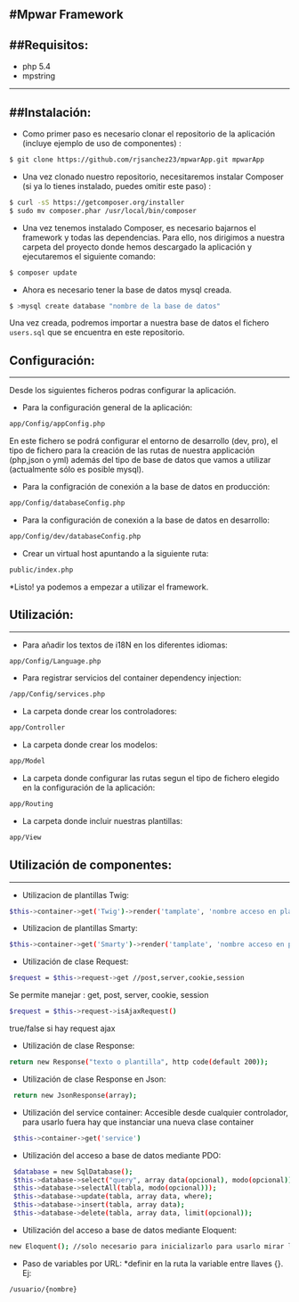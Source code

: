 #Mpwar Framework
-----------------------------------------------------------
##Requisitos:
----------------------------

* php 5.4
* mpstring

----------------------------
##Instalación:
----------------------------
* Como primer paso es necesario clonar el repositorio de la aplicación (incluye ejemplo de uso de componentes) :
```bash
$ git clone https://github.com/rjsanchez23/mpwarApp.git mpwarApp
```
* Una vez clonado nuestro repositorio, necesitaremos instalar Composer (si ya lo tienes instalado, puedes omitir este paso) :
```bash
$ curl -sS https://getcomposer.org/installer 
$ sudo mv composer.phar /usr/local/bin/composer
```
* Una vez tenemos instalado Composer, es necesario bajarnos el framework y todas las dependencias. Para ello, nos dirigimos a nuestra carpeta del proyecto donde hemos descargado la aplicación y ejecutaremos el siguiente comando:
```bash
$ composer update
```
* Ahora es necesario tener la base de datos mysql creada.
```bash
$ >mysql create database "nombre de la base de datos"
```
Una vez creada, podremos importar a nuestra base de datos el fichero `users.sql` que se encuentra en este repositorio.

## Configuración:
------------------------
Desde los siguientes ficheros podras configurar la aplicación.
* Para la configuración general de la aplicación:
```bash
app/Config/appConfig.php
```
En este fichero se podrá configurar el entorno de desarrollo (dev, pro), el tipo de fichero para la creación de las rutas de nuestra applicación (php,json o yml) además del tipo de base de datos que vamos a utilizar (actualmente sólo es posible mysql).

* Para la configración de conexión a la base de datos en producción:
```bash
app/Config/databaseConfig.php
```
* Para la configuración de conexión a la base de datos en desarrollo:
```bash
app/Config/dev/databaseConfig.php
```
* Crear un virtual host apuntando a la siguiente ruta:
```bash
public/index.php
```
*Listo! ya podemos a empezar a utilizar el framework.

## Utilización:
------------------------
* Para añadir los textos de i18N en los diferentes idiomas:
```bash
app/Config/Language.php
```
* Para registrar servicios del container dependency injection:
```bash
/app/Config/services.php
```
* La carpeta donde crear los controladores:
```bash
app/Controller
```
* La carpeta donde crear los modelos:
```bash
app/Model
```
* La carpeta donde configurar las rutas segun el tipo de fichero elegido en la configuración de la aplicación:
```bash
app/Routing
```
* La carpeta donde incluir nuestras plantillas:
```bash
app/View
```
## Utilización de componentes:
------------------------
* Utilizacion de plantillas Twig:
```bash
$this->container->get('Twig')->render('tamplate', 'nombre acceso en plantilla', array o string )
```
* Utilizacion de plantillas Smarty:
```bash
$this->container->get('Smarty')->render('tamplate', 'nombre acceso en plantilla', array o string )
```
* Utilización de clase Request:
```bash
$request = $this->request->get //post,server,cookie,session
```
Se permite manejar : get, post, server, cookie, session
```bash
$request = $this->request->isAjaxRequest() 
```
true/false si hay request ajax
* Utilización de clase Response:
```bash
return new Response("texto o plantilla", http code(default 200));
```
* Utilización de clase Response en Json:
```bash
 return new JsonResponse(array);
```
* Utilización del service container:
Accesible desde cualquier controlador, para usarlo fuera hay que instanciar una nueva clase container
```bash
 $this->container->get('service') 
```

* Utilización del acceso a base de datos mediante PDO:
```bash
 $database = new SqlDatabase(); 
 $this->database->select("query", array data(opcional), modo(opcional));
 $this->database->selectAll(tabla, modo(opcional)));
 $this->database->update(tabla, array data, where);
 $this->database->insert(tabla, array data);
 $this->database->delete(tabla, array data, limit(opcional));
```
* Utilización del acceso a base de datos mediante Eloquent:
```bash
new Eloquent(); //solo necesario para inicializarlo para usarlo mirar la documentación oficial
```
* Paso de variables por URL:
*definir en la ruta la variable entre llaves {}. Ej:
```bash
/usuario/{nombre}
```


